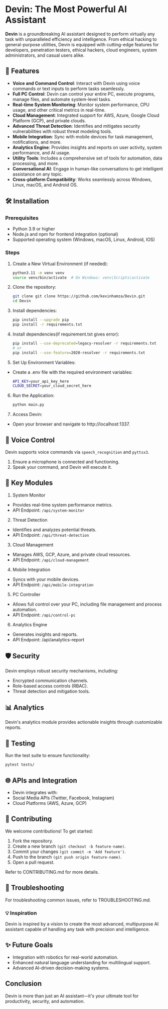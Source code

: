# Devin: The Most Powerful AI Assistant  

**Devin** is a groundbreaking AI assistant designed to perform virtually any task with unparalleled efficiency and intelligence. From ethical hacking to general-purpose utilities, Devin is equipped with cutting-edge features for developers, penetration testers, ethical hackers, cloud engineers, system administrators, and casual users alike.

## 🚀 Features  
- **Voice and Command Control**: Interact with Devin using voice commands or text inputs to perform tasks seamlessly.  
- **Full PC Control**: Devin can control your entire PC, execute programs, manage files, and automate system-level tasks.  
- **Real-time System Monitoring**: Monitor system performance, CPU usage, and other critical metrics in real-time.  
- **Cloud Management**: Integrated support for AWS, Azure, Google Cloud Platform (GCP), and private clouds.  
- **Advanced Threat Detection**: Identifies and mitigates security vulnerabilities with robust threat modeling tools.  
- **Mobile Integration**: Sync with mobile devices for task management, notifications, and more.  
- **Analytics Engine**: Provides insights and reports on user activity, system performance, and AI usage.  
- **Utility Tools**: Includes a comprehensive set of tools for automation, data processing, and more.  
- **Conversational AI**: Engage in human-like conversations to get intelligent assistance on any topic.  
- **Cross-platform Compatibility**: Works seamlessly across Windows, Linux, macOS, and Android OS.

## 🛠️ Installation
### Prerequisites
- Python 3.9 or higher
- Node.js and npm for frontend integration (optional)
- Supported operating system (Windows, macOS, Linux, Android, IOS)

### Steps
1. Create a New Virtual Environment (if needed):
    ```bash
    python3.11 -m venv venv
    source venv/bin/activate  # On Windows: venv\Scripts\activate
    ```
    
2. Clone the repository:
    ```bash
    git clone git clone https://github.com/kevinhamza/Devin.git
    cd Devin
    ```

3. Install dependencies:
    ```bash
    pip install --upgrade pip
    pip install -r requirements.txt
    ```
4. Install dependencies(if requirement.txt gives error):
    ```bash
    pip install --use-deprecated=legacy-resolver -r requirements.txt
    # or
    pip install --use-feature=2020-resolver -r requirements.txt
    ```
5. Set Up Environment Variables:
- Create a .env file with the required environment variables:
   ```bash
   API_KEY=your_api_key_here  
   CLOUD_SECRET=your_cloud_secret_here  
   ```
6. Run the Application:
   ```bash
   python main.py
   ```
7. Access Devin:
- Open your browser and navigate to http://localhost:1337.

## 🎤 Voice Control
Devin supports voice commands via `speech_recognition` and `pyttsx3`.
1. Ensure a microphone is connected and functioning.
2. Speak your command, and Devin will execute it.

## 🧩 Key Modules
1. System Monitor
- Provides real-time system performance metrics.
- API Endpoint:  `/api/system-monitor`
2. Threat Detection
- Identifies and analyzes potential threats.
- API Endpoint: `/api/threat-detection`
3. Cloud Management
- Manages AWS, GCP, Azure, and private cloud resources.
- API Endpoint: `/api/cloud-management`
4. Mobile Integration
- Syncs with your mobile devices.
- API Endpoint: `/api/mobile-integration`
5. PC Controller
- Allows full control over your PC, including file management and process automation.
- API Endpoint: `/api/control-pc`
6. Analytics Engine
- Generates insights and reports.
- API Endpoint: /api/analytics-report

## 🛡️ Security

Devin employs robust security mechanisms, including:
- Encrypted communication channels.
- Role-based access controls (RBAC).
- Threat detection and mitigation tools.

## 📊 Analytics

Devin's analytics module provides actionable insights through customizable reports.

## 🧪 Testing

Run the test suite to ensure functionality:
```bash
pytest tests/  
```
## 🌐 APIs and Integration

- Devin integrates with:
- Social Media APIs (Twitter, Facebook, Instagram)
- Cloud Platforms (AWS, Azure, GCP)

## 🤝 Contributing

We welcome contributions! To get started:
1. Fork the repository.
2. Create a new branch `(git checkout -b feature-name)`.
3. Commit your changes `(git commit -m 'Add feature')`.
4. Push to the branch `(git push origin feature-name)`.
5. Open a pull request.

Refer to CONTRIBUTING.md for more details.

## 🐛 Troubleshooting

For troubleshooting common issues, refer to TROUBLESHOOTING.md.

### 💡 Inspiration

Devin is inspired by a vision to create the most advanced, multipurpose AI assistant capable of handling any task with precision and intelligence.

## ✨ Future Goals

- Integration with robotics for real-world automation.
- Enhanced natural language understanding for multilingual support.
- Advanced AI-driven decision-making systems.

## Conclusion

Devin is more than just an AI assistant—it's your ultimate tool for productivity, security, and automation.
